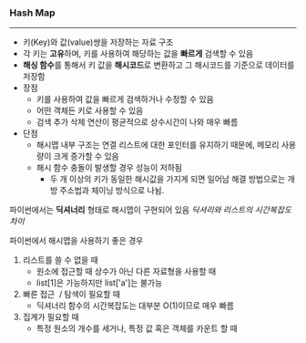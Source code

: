 ### Hash Map
---
- 키(Key)와 값(value)쌍을 저장하는 자료 구조
- 각 키는 **고유**하며, 키를 사용하여 해당하는 값을 **빠르게** 검색할 수 있음
- **해싱 함수**를 통해서 키 값을 **해시코드**로 변환하고 그 해시코드를 기준으로 데이터를 저장함
- 장점
	- 키를 사용하여 값을 빠르게 검색하거나 수정할 수 있음
	- 어떤 객체든 키로 사용할 수 있음
	- 검색 추가 삭제 연산이 평균적으로 상수시간이 나와 매우 빠름
- 단점
	- 해시맵 내부 구조는 연결 리스트에 대한 포인터를 유지하기 때문에, 메모리 사용량이 크게 증가할 수 있음
	- 해시 함수 충돌이 발생할 경우 성능이 저하됨
		- 두 개 이상의 키가 동일한 해시값을 가지게 되면 일어남
		  해결 방법으로는 개방 주소법과 체이닝 방식으로 나뉨.

파이썬에서는 **딕셔너리** 형태로 해시맵이 구현되어 있음
*딕셔리와 리스트의 시간복잡도 차이*

파이썬에서 해시맵을 사용하기 좋은 경우
1. 리스트를 쓸 수 없을 때
	- 원소에 접근할 때 상수가 아닌 다른 자료형을 사용할 때
	- list[1]은 가능하지만 list['a']는 불가능
2. 빠른 접근  / 탐색이 필요할 때
	- 딕셔너리 함수의 시간복잡도는 대부분 O(1)이므로 매우 빠름
3. 집계가 필요할 때
	- 특정 원소의 개수를 세거나, 특정 값 혹은 객체를 카운트 할 때

